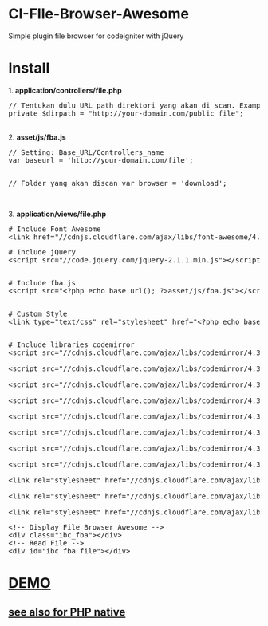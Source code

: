 # CI-FIle-Browser-Awesome
Simple plugin file browser for codeigniter with jQuery
<h1>Install</h1>
1. <b>application/controllers/file.php</b><br>
<pre>// Tentukan dulu URL path direktori yang akan di scan. Example: http://ibacor.com/download/file
private $dirpath = "http://your-domain.com/public_file";</pre><br>
2. <b>asset/js/fba.js</b><br>
<pre>// Setting: Base_URL/Controllers_name
var baseurl = 'http://your-domain.com/file';

// Folder yang akan discan
var browser = 'download';</pre><br>
3. <b>application/views/file.php</b><br>
<pre>
# Include Font Awesome
&lt;link href="//cdnjs.cloudflare.com/ajax/libs/font-awesome/4.1.0/css/font-awesome.min.css" rel="stylesheet"&gt;
</pre>
<pre>
# Include jQuery
&lt;script src="//code.jquery.com/jquery-2.1.1.min.js"&gt;&lt;/script&gt;
</pre>
<pre>    
# Include fba.js
&lt;script src="&lt;?php echo base_url(); ?&gt;asset/js/fba.js"&gt;&lt;/script&gt;
</pre>
<pre>    
# Custom Style
&lt;link type="text/css" rel="stylesheet" href="&lt;?php echo base_url(); ?&gt;asset/css/fba.css" /&gt;
</pre>
<pre>    
# Include libraries codemirror
&lt;script src="//cdnjs.cloudflare.com/ajax/libs/codemirror/4.3.0/codemirror.min.js"&gt;&lt;/script&gt; <br>
&lt;script src="//cdnjs.cloudflare.com/ajax/libs/codemirror/4.3.0/mode/xml/xml.min.js"&gt;&lt;/script&gt; <br>
&lt;script src="//cdnjs.cloudflare.com/ajax/libs/codemirror/4.3.0/mode/javascript/javascript.min.js"&gt;&lt;/script&gt; <br>
&lt;script src="//cdnjs.cloudflare.com/ajax/libs/codemirror/4.3.0/mode/css/css.min.js"&gt;&lt;/script&gt; <br>
&lt;script src="//cdnjs.cloudflare.com/ajax/libs/codemirror/4.3.0/mode/htmlmixed/htmlmixed.min.js"&gt;&lt;/script&gt; <br>
&lt;script src="//cdnjs.cloudflare.com/ajax/libs/codemirror/4.3.0/addon/dialog/dialog.min.js"&gt;&lt;/script&gt; <br>
&lt;script src="//cdnjs.cloudflare.com/ajax/libs/codemirror/4.3.0/addon/search/searchcursor.min.js"&gt;&lt;/script&gt; <br>
&lt;script src="//cdnjs.cloudflare.com/ajax/libs/codemirror/4.3.0/addon/search/search.min.js"&gt;&lt;/script&gt; <br>
&lt;link rel="stylesheet" href="//cdnjs.cloudflare.com/ajax/libs/codemirror/4.3.0/codemirror.min.css"&gt; <br>
&lt;link rel="stylesheet" href="//cdnjs.cloudflare.com/ajax/libs/codemirror/4.3.0/addon/dialog/dialog.min.css"&gt; <br>
&lt;link rel="stylesheet" href="//cdnjs.cloudflare.com/ajax/libs/codemirror/4.3.0/theme/monokai.min.css"&gt;
</pre>
<pre>
&lt;!-- Display File Browser Awesome --&gt;
&lt;div class="ibc_fba"&gt;&lt;/div&gt;
&lt;!-- Read File --&gt;
&lt;div id="ibc_fba_file"&gt;&lt;/div&gt;
</pre>
<h1><a href ="http://ibacor.com/file" target="_BLANK">DEMO</a></h1>
<h2><a href="https://github.com/bachors/jQuery-File-Browser-Awesome/" target="_blank">see also for PHP native</a></h2>
